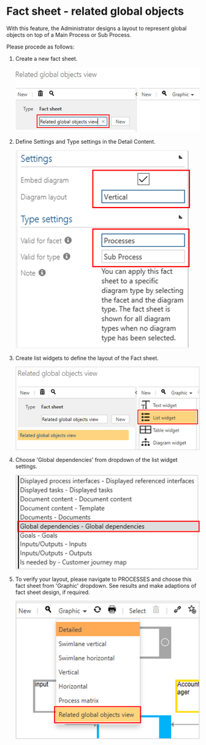 # Fact sheet - related global objects

With this feature, the Administrator designs a layout to represent global objects on top of a Main Process or Sub Process. 

Please procede as follows:

1. Create a new fact sheet.

    ![screen](./media/Global_objects_new.PNG) 

2. Define Settings and Type settings in the Detail Content.

    ![screen](./media/Global_objects_settings.png)

3. Create list widgets to define the layout of the Fact sheet.

    ![screen](./media/Global_objects_listwidget.png) 

4. Choose 'Global dependencies' from dropdown of the list widget settings.

     ![screen](./media/Global_objects_globaldep.png) 

5. To verify your layout, please navigate to PROCESSES and choose this fact sheet from 'Graphic' dropdown. See results and make adaptions of fact sheet design, if required.

     ![screen](./media/Global_objects_toolbar.png) 